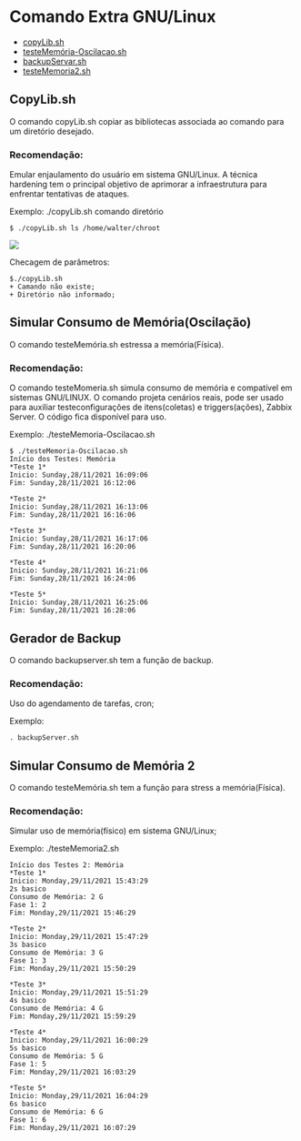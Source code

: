 # Comando Extra GNU/Linux

- [copyLib.sh](comandos/copyLib.sh)
- [testeMemória-Oscilacao.sh](comandos/testeMemoria-Oscilacao.sh)
- [backupServar.sh](comandos/backupServer.sh)
- [testeMemoria2.sh](comandos/testeMemoria2.sh)

## CopyLib.sh

O comando copyLib.sh copiar as bibliotecas associada ao comando para um diretório desejado.

### Recomendação:
Emular enjaulamento do usuário em sistema GNU/Linux. A técnica hardening tem  o principal objetivo de aprimorar a infraestrutura para enfrentar tentativas de ataques. 


Exemplo: ./copyLib.sh comando diretório
```
$ ./copyLib.sh ls /home/walter/chroot
```
<img src="https://i.ibb.co/8dYp2c2/copyLib.png">

Checagem de parâmetros:
```
$./copyLib.sh
+ Camando não existe;
+ Diretório não informado;
```
## Simular Consumo de Memória(Oscilação)

O comando testeMemória.sh estressa a memória(Física).

### Recomendação:
O comando testeMomeria.sh simula consumo de memória e compatível em sistemas GNU/LINUX. O comando projeta cenários reais, pode ser usado para auxiliar testeconfigurações de itens(coletas) e triggers(ações), Zabbix Server.  O código fica disponível para uso.


Exemplo: ./testeMemoria-Oscilacao.sh
```
$ ./testeMemoria-Oscilacao.sh
Início dos Testes: Memória
*Teste 1*
Inicio: Sunday,28/11/2021 16:09:06
Fim: Sunday,28/11/2021 16:12:06

*Teste 2*
Inicio: Sunday,28/11/2021 16:13:06
Fim: Sunday,28/11/2021 16:16:06

*Teste 3*
Inicio: Sunday,28/11/2021 16:17:06
Fim: Sunday,28/11/2021 16:20:06

*Teste 4*
Inicio: Sunday,28/11/2021 16:21:06
Fim: Sunday,28/11/2021 16:24:06

*Teste 5*
Inicio: Sunday,28/11/2021 16:25:06
Fim: Sunday,28/11/2021 16:28:06

```
## Gerador de Backup

O comando backupserver.sh tem a função de backup.

### Recomendação:
Uso do agendamento de tarefas, cron;


Exemplo:
```
. backupServer.sh

```

## Simular Consumo de Memória 2

O comando testeMemória.sh tem a função para stress a memória(Física).

### Recomendação:
Simular uso de memória(físico) em sistema GNU/Linux; 


Exemplo: ./testeMemoria2.sh

```
Início dos Testes 2: Memória
*Teste 1*
Inicio: Monday,29/11/2021 15:43:29
2s basico
Consumo de Memória: 2 G
Fase 1: 2
Fim: Monday,29/11/2021 15:46:29

*Teste 2*
Inicio: Monday,29/11/2021 15:47:29
3s basico
Consumo de Memória: 3 G
Fase 1: 3
Fim: Monday,29/11/2021 15:50:29

*Teste 3*
Inicio: Monday,29/11/2021 15:51:29
4s basico
Consumo de Memória: 4 G
Fim: Monday,29/11/2021 15:59:29

*Teste 4*
Inicio: Monday,29/11/2021 16:00:29
5s basico
Consumo de Memória: 5 G
Fase 1: 5
Fim: Monday,29/11/2021 16:03:29

*Teste 5*
Inicio: Monday,29/11/2021 16:04:29
6s basico
Consumo de Memória: 6 G
Fase 1: 6
Fim: Monday,29/11/2021 16:07:29
```
